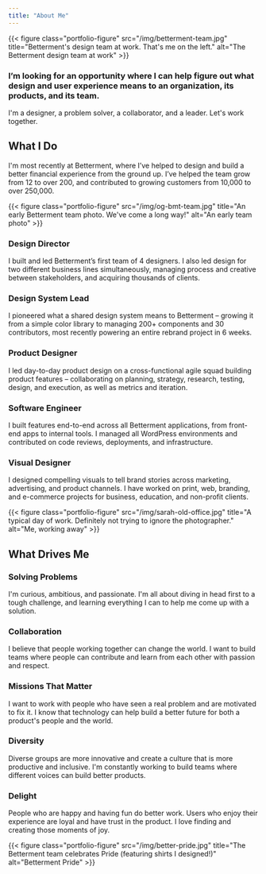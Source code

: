 ```yaml
---
title: "About Me"
---
```


{{< figure class="portfolio-figure" src="/img/betterment-team.jpg" title="Betterment's design team at work. That's me on the left." alt="The Betterment design team at work" >}}

### I’m looking for an opportunity where I can help figure out what design and user experience means to an organization, its products, and its team.

I'm a designer, a problem solver, a collaborator, and a leader. Let's work together.

## What I Do

I'm most recently at Betterment, where I’ve helped to design and build a better financial experience from the ground up. I’ve helped the team grow from 12 to over 200, and contributed to growing customers from 10,000 to over 250,000.

{{< figure class="portfolio-figure" src="/img/og-bmt-team.jpg" title="An early Betterment team photo. We've come a long way!" alt="An early team photo" >}}

### Design Director

I built and led Betterment’s first team of 4 designers. I also led design for two different business lines simultaneously, managing process and creative between stakeholders, and acquiring thousands of clients.

### Design System Lead

I pioneered what a shared design system means to Betterment – growing it from a simple color library to managing 200+ components and 30 contributors, most recently powering an entire rebrand project in 6 weeks.

### Product Designer

I led day-to-day product design on a cross-functional agile squad building product features – collaborating on planning, strategy, research, testing, design, and execution, as well as metrics and iteration.

### Software Engineer

I built features end-to-end across all Betterment applications, from front- end apps to internal tools. I managed all WordPress environments and contributed on code reviews, deployments, and infrastructure.

### Visual Designer

I designed compelling visuals to tell brand stories across marketing, advertising, and product channels. I have worked on print, web, branding, and e-commerce projects for business, education, and non-profit clients.

{{< figure class="portfolio-figure" src="/img/sarah-old-office.jpg" title="A typical day of work. Definitely not trying to ignore the photographer." alt="Me, working away" >}}

## What Drives Me

### Solving Problems

I'm curious, ambitious, and passionate. I'm all about diving in head first to a tough challenge, and learning everything I can to help me come up with a solution.

### Collaboration

I believe that people working together can change the world. I want to build teams where people can contribute and learn from each other with passion and respect.

### Missions That Matter

I want to work with people who have seen a real problem and are motivated to fix it. I know that technology can help build a better future for both a product's people and the world.

### Diversity

Diverse groups are more innovative and create a culture that is more productive and inclusive. I'm constantly working to build teams where different voices can build better products.

### Delight

People who are happy and having fun do better work. Users who enjoy their experience are loyal and have trust in the product. I love finding and creating those moments of joy.

{{< figure class="portfolio-figure" src="/img/better-pride.jpg" title="The Betterment team celebrates Pride (featuring shirts I designed!)" alt="Betterment Pride" >}}